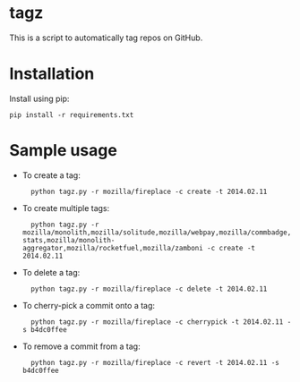 # tagz

This is a script to automatically tag repos on GitHub.


# Installation

Install using pip:

    pip install -r requirements.txt


# Sample usage

* To create a tag:

        python tagz.py -r mozilla/fireplace -c create -t 2014.02.11

* To create multiple tags:

        python tagz.py -r mozilla/monolith,mozilla/solitude,mozilla/webpay,mozilla/commbadge,mozilla/fireplace,mozilla/marketplace-stats,mozilla/monolith-aggregator,mozilla/rocketfuel,mozilla/zamboni -c create -t 2014.02.11

* To delete a tag:

        python tagz.py -r mozilla/fireplace -c delete -t 2014.02.11

* To cherry-pick a commit onto a tag:

        python tagz.py -r mozilla/fireplace -c cherrypick -t 2014.02.11 -s b4dc0ffee

* To remove a commit from a tag:

        python tagz.py -r mozilla/fireplace -c revert -t 2014.02.11 -s b4dc0ffee
